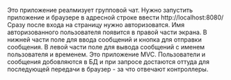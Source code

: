Это приложение реалмизует групповой чат. Нужно запустить приложение и браузере в адресной строке ввести http://localhost:8080/
Сразу после входа на страницу нужно авторизоватся. Имя авторизованного пользователя появится в правой части экрана. В нижней части поле для ввода сообщений и кнопка для отправки сообщения.
В левой части поле для вывода сообщений с именем пользователя и временем.
Это приложение MVC. Пользователи и сообщения добовляются в БД и при запросе достаются оттуда для последующей передачи в браузер - за что отвечают контроллеры.
